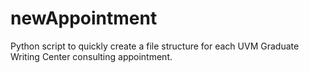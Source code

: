 # newAppointment
Python script to quickly create a file structure for each UVM Graduate Writing Center consulting appointment.
